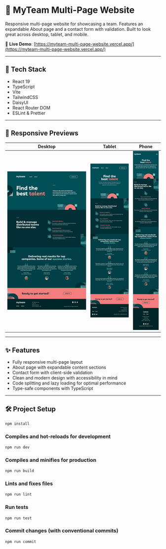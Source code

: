 # 👥 MyTeam Multi-Page Website

Responsive multi-page website for showcasing a team. Features an expandable About page and a contact form with validation. Built to look great across desktop, tablet, and mobile.

🔗 **Live Demo**: [https://myteam-multi-page-website.vercel.app/](https://myteam-multi-page-website.vercel.app/)

---

## 🧱 Tech Stack

- React 19
- TypeScript
- Vite
- TailwindCSS
- DaisyUI
- React Router DOM
- ESLint & Prettier

---

## 📱 Responsive Previews

| Desktop                         | Tablet                         | Phone                         |
| ------------------------------- | ------------------------------ | ----------------------------- |
| ![](/public/readme/desktop.png) | ![](/public/readme/tablet.png) | ![](/public/readme/phone.png) |

---

## ✨ Features

- Fully responsive multi-page layout
- About page with expandable content sections
- Contact form with client-side validation
- Clean and modern design with accessibility in mind
- Code splitting and lazy loading for optimal performance
- Type-safe components with TypeScript

---

## 🛠️ Project Setup

```bash
npm install
```

### Compiles and hot-reloads for development

```bash
npm run dev
```

### Compiles and minifies for production

```bash
npm run build
```

### Lints and fixes files

```bash
npm run lint
```

### Run tests

```bash
npm run test
```

### Commit changes (with conventional commits)

```bash
npm run commit
```
